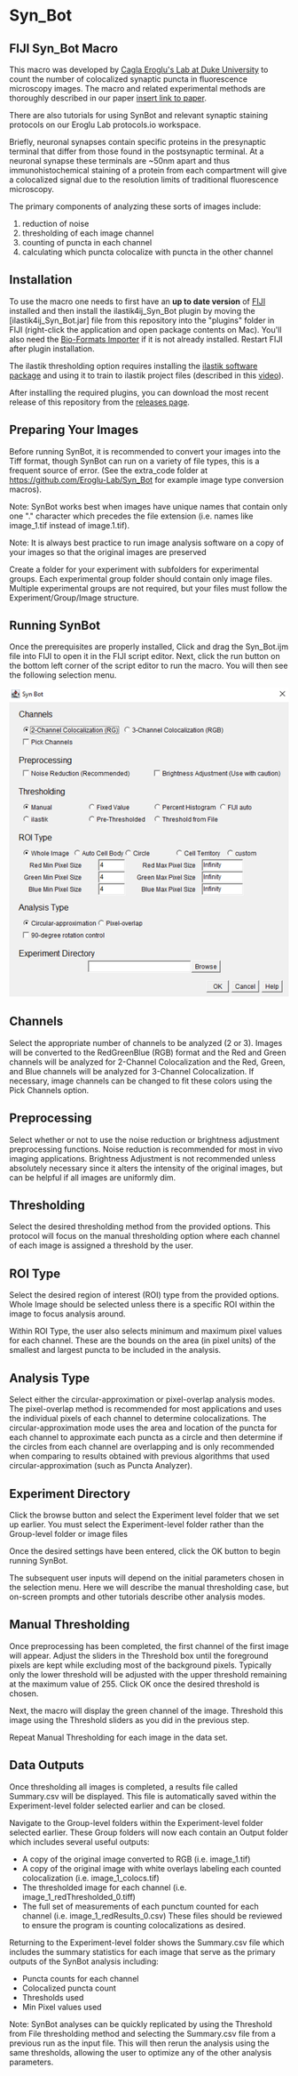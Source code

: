 # Syn_Bot
## FIJI Syn_Bot Macro

This macro was developed by [Cagla Eroglu's Lab at Duke University](https://sites.duke.edu/eroglulab/) to count the number of colocalized synaptic puncta in fluorescence microscopy images. The macro and related experimental methods are thoroughly described in our paper [insert link to paper]().

There are also tutorials for using SynBot and relevant synaptic staining protocols on our Eroglu Lab protocols.io workspace.

Briefly, neuronal synapses contain specific proteins in the presynaptic terminal that differ from those found in the postsynaptic terminal. At a neuronal synapse these terminals are ~50nm apart and thus immunohistochemical staining of a protein from each compartment will give a colocalized signal due to the resolution limits of traditional fluorescence microscopy. 

The primary components of analyzing these sorts of images include: 
1) reduction of noise 
2) thresholding of each image channel 
3) counting of puncta in each channel
4) calculating which puncta colocalize with puncta in the other channel

## Installation

To use the macro one needs to first have an **up to date version** of [FIJI](https://fiji.sc/) installed and then install the ilastik4ij_Syn_Bot plugin by moving the [ilastik4ij_Syn_Bot.jar] file from this repository into the "plugins" folder in FIJI (right-click the application and open package contents on Mac). You'll also need the [Bio-Formats Importer](https://imagej.net/Bio-Formats) if it is not already installed. Restart FIJI after plugin installation.

The ilastik thresholding option requires installing the [ilastik software package](https://www.ilastik.org/download.html) and using it to train to ilastik project files (described in this [video](https://youtu.be/KY2lKaHMjcU)).

After installing the required plugins, you can download the most recent release of this repository from the [releases page](https://github.com/Eroglu-Lab/Syn_Bot/releases). 

## Preparing Your Images 

Before running SynBot, it is recommended to convert your images into the Tiff format, though
SynBot can run on a variety of file types, this is a frequent source of error. (See the extra_code
folder at https://github.com/Eroglu-Lab/Syn_Bot for example image type conversion macros).

Note: SynBot works best when images have unique names that contain only one "." character
which precedes the file extension (i.e. names like image_1.tif instead of image.1.tif).

Note: It is always best practice to run image analysis software on a copy of your images so
that the original images are preserved

Create a folder for your experiment with subfolders for experimental groups. Each experimental
group folder should contain only image files. Multiple experimental groups are not required, but
your files must follow the Experiment/Group/Image structure.

## Running SynBot
Once the prerequisites are properly installed, Click and drag the Syn_Bot.ijm file into FIJI to open it in the FIJI script editor. Next, click the run button on the bottom left corner of the script editor to run the macro. You will then see the following selection menu.

![Settings Menu Image](https://github.com/Eroglu-Lab/Syn_Bot/blob/main/syn_bot_menu_small.png)

## Channels 
Select the appropriate number of channels to be analyzed (2 or 3). Images will be converted to the RedGreenBlue (RGB) format and the Red and Green channels will be analyzed for 2-Channel Colocalization and the Red, Green, and Blue channels will be analyzed for 3-Channel Colocalization. If necessary, image channels can be changed to fit these colors using the Pick Channels option.

## Preprocessing
Select whether or not to use the noise reduction or brightness adjustment
preprocessing functions. Noise reduction is recommended for most in vivo imaging applications.
Brightness Adjustment is not recommended unless absolutely necessary since it alters the
intensity of the original images, but can be helpful if all images are uniformly dim.

## Thresholding 
Select the desired thresholding method from the provided options. This protocol
will focus on the manual thresholding option where each channel of each image is assigned a
threshold by the user.

## ROI Type
Select the desired region of interest (ROI) type from the provided options. Whole
Image should be selected unless there is a specific ROI within the image to focus analysis
around.

Within ROI Type, the user also selects minimum and maximum pixel values for each channel.
These are the bounds on the area (in pixel units) of the smallest and largest puncta to be
included in the analysis.

## Analysis Type
Select either the circular-approximation or pixel-overlap analysis modes. The
pixel-overlap method is recommended for most applications and uses the individual pixels of
each channel to determine colocalizations. The circular-approximation mode uses the area and
location of the puncta for each channel to approximate each puncta as a circle and then
determine if the circles from each channel are overlapping and is only recommended when
comparing to results obtained with previous algorithms that used circular-approximation (such
as Puncta Analyzer).

## Experiment Directory
Click the browse button and select the Experiment level folder that we set
up earlier. You must select the Experiment-level folder rather than the Group-level folder or image
files

Once the desired settings have been entered, click the OK button to begin running SynBot. 

The subsequent user inputs will depend on the initial parameters chosen in the selection menu. Here we will describe the manual thresholding case, but on-screen prompts and other tutorials describe other analysis modes. 

## Manual Thresholding
Once preprocessing has been completed, the first channel of the first image will appear. Adjust
the sliders in the Threshold box until the foreground pixels are kept while excluding most of the
background pixels. Typically only the lower threshold will be adjusted with the upper threshold
remaining at the maximum value of 255. Click OK once the desired threshold is chosen.

Next, the macro will display the green channel of the image. Threshold this image using the
Threshold sliders as you did in the previous step.

Repeat Manual Thresholding for each image in the data set.

## Data Outputs
Once thresholding all images is completed, a results file called Summary.csv will be displayed.
This file is automatically saved within the Experiment-level folder selected earlier and can be
closed.

Navigate to the Group-level folders within the Experiment-level folder selected earlier. These
Group folders will now each contain an Output folder which includes several useful outputs:
- A copy of the original image converted to RGB (i.e. image_1.tif)
- A copy of the original image with white overlays labeling each counted colocalization (i.e.
image_1_colocs.tif)
- The thresholded image for each channel (i.e. image_1_redThresholded_0.tiff)
- The full set of measurements of each punctum counted for each channel (i.e. image_1_redResults_0.csv)
These files should be reviewed to ensure the program is counting colocalizations as desired.

Returning to the Experiment-level folder shows the Summary.csv file which includes the
summary statistics for each image that serve as the primary outputs of the SynBot analysis
including:
- Puncta counts for each channel
- Colocalized puncta count
- Thresholds used
- Min Pixel values used

Note: SynBot analyses can be quickly replicated by using the Threshold from File
thresholding method and selecting the Summary.csv file from a previous run as the input
file. This will then rerun the analysis using the same thresholds, allowing the user to
optimize any of the other analysis parameters.





